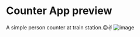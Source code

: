 
# Counter App preview
A simple person counter at train station.😉✌
![image](https://user-images.githubusercontent.com/111274032/195983485-9004fda9-4ce7-4b98-b83a-581daa535a35.png)
